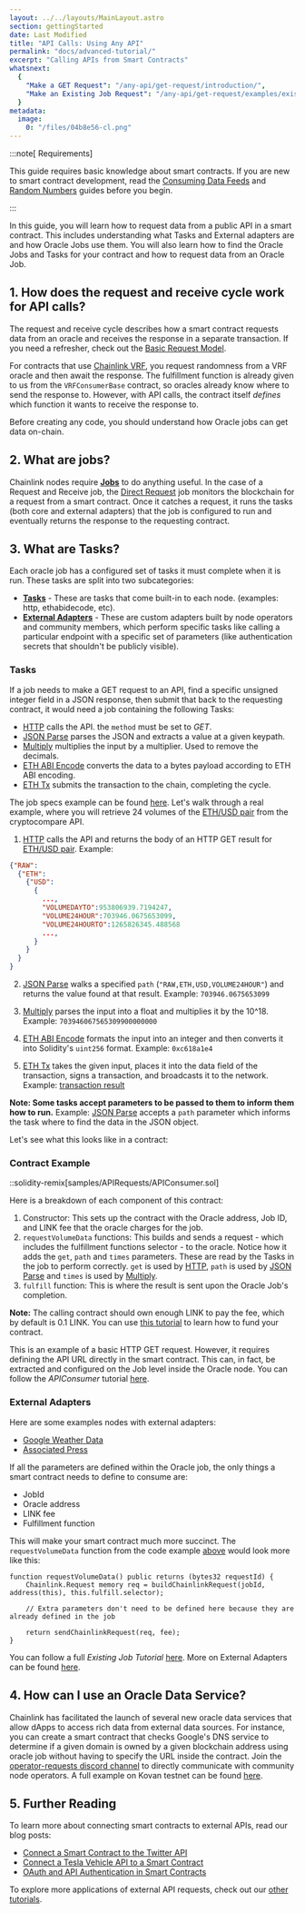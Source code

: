 ```yaml
---
layout: ../../layouts/MainLayout.astro
section: gettingStarted
date: Last Modified
title: "API Calls: Using Any API"
permalink: "docs/advanced-tutorial/"
excerpt: "Calling APIs from Smart Contracts"
whatsnext:
  {
    "Make a GET Request": "/any-api/get-request/introduction/",
    "Make an Existing Job Request": "/any-api/get-request/examples/existing-job-request/",
  }
metadata:
  image:
    0: "/files/04b8e56-cl.png"
---
```


:::note[ Requirements]

This guide requires basic knowledge about smart contracts. If you are new to smart contract development, read the [Consuming Data Feeds](/getting-started/consuming-data-feeds/) and [Random Numbers](/getting-started/intermediates-tutorial/) guides before you begin.

:::

<YouTube id="https://www.youtube.com/watch?v=ay4rXZhAefs" />

In this guide, you will learn how to request data from a public API in a smart contract. This includes understanding what Tasks and External adapters are and how Oracle Jobs use them. You will also learn how to find the Oracle Jobs and Tasks for your contract and how to request data from an Oracle Job.

## 1. How does the request and receive cycle work for API calls?

The request and receive cycle describes how a smart contract requests data from an oracle and receives the response in a separate transaction. If you need a refresher, check out the [Basic Request Model](/architecture-overview/architecture-request-model/).

For contracts that use [Chainlink VRF](/vrf/v2/introduction/), you request randomness from a VRF oracle and then await the response. The fulfillment function is already given to us from the `VRFConsumerBase` contract, so oracles already know where to send the response to. However, with API calls, the contract itself _defines_ which function it wants to receive the response to.

Before creating any code, you should understand how Oracle jobs can get data on-chain.

## 2. What are jobs?

Chainlink nodes require [**Jobs**](/chainlink-nodes/oracle-jobs/jobs/) to do anything useful. In the case of a Request and Receive job, the [Direct Request](/chainlink-nodes/oracle-jobs/job-types/direct_request) job monitors the blockchain for a request from a smart contract. Once it catches a request, it runs the tasks (both core and external adapters) that the job is configured to run and eventually returns the response to the requesting contract.

## 3. What are Tasks?

Each oracle job has a configured set of tasks it must complete when it is run. These tasks are split into two subcategories:

- [**Tasks**](/chainlink-nodes/oracle-jobs/task-types/tasks/) - These are tasks that come built-in to each node. (examples: http, ethabidecode, etc).
- [**External Adapters**](/chainlink-nodes/external-adapters/external-adapters/) - These are custom adapters built by node operators and community members, which perform specific tasks like calling a particular endpoint with a specific set of parameters (like authentication secrets that shouldn't be publicly visible).

### Tasks

If a job needs to make a GET request to an API, find a specific unsigned integer field in a JSON response, then submit that back to the requesting contract, it would need a job containing the following Tasks:

- [HTTP](/chainlink-nodes/oracle-jobs/task-types/task_http) calls the API. the `method` must be set to _GET_.
- [JSON Parse](/chainlink-nodes/oracle-jobs/task-types/task_jsonparse) parses the JSON and extracts a value at a given keypath.
- [Multiply](/chainlink-nodes/oracle-jobs/task-types/task_multiply) multiplies the input by a multiplier. Used to remove the decimals.
- [ETH ABI Encode](/chainlink-nodes/oracle-jobs/task-types/task_eth_abi_encode) converts the data to a bytes payload according to ETH ABI encoding.
- [ETH Tx](/chainlink-nodes/oracle-jobs/task-types/task_eth_tx) submits the transaction to the chain, completing the cycle.

The job specs example can be found [here](/chainlink-nodes/job-specs/direct-request-get-uint256/).
Let's walk through a real example, where you will retrieve 24 volumes of the [ETH/USD pair](https://min-api.cryptocompare.com/data/pricemultifull?fsyms=ETH&tsyms=USD) from the cryptocompare API.

1. [HTTP](/chainlink-nodes/oracle-jobs/task-types/task_http) calls the API and returns the body of an HTTP GET result for [ETH/USD pair](https://min-api.cryptocompare.com/data/pricemultifull?fsyms=ETH&tsyms=USD). Example:

<!-- prettier-ignore -->
```json
{"RAW":
  {"ETH":
    {"USD":
      {
        ...,
        "VOLUMEDAYTO":953806939.7194247,
        "VOLUME24HOUR":703946.0675653099,
        "VOLUME24HOURTO":1265826345.488568
        ...,
      }
    }
  }
}
```

2. [JSON Parse](/chainlink-nodes/oracle-jobs/task-types/task_jsonparse) walks a specified `path` (`"RAW,ETH,USD,VOLUME24HOUR"`) and returns the value found at that result. Example: `703946.0675653099`

3. [Multiply](/chainlink-nodes/oracle-jobs/task-types/task_multiply) parses the input into a float and multiplies it by the 10^18. Example: `703946067565309900000000`

4. [ETH ABI Encode](/chainlink-nodes/oracle-jobs/task-types/task_eth_abi_encode) formats the input into an integer and then converts it into Solidity's `uint256` format. Example: `0xc618a1e4`

5. [ETH Tx](/chainlink-nodes/oracle-jobs/task-types/task_eth_tx) takes the given input, places it into the data field of the transaction, signs a transaction, and broadcasts it to the network. Example: [transaction result](https://goerli.etherscan.io/tx/0x5f2023b665e0ae336665ded73fafa90ef752ac33487b9240f34b82f93a77c8ca)

**Note: Some tasks accept parameters to be passed to them to inform them how to run.** Example: [JSON Parse](/chainlink-nodes/oracle-jobs/task-types/task_jsonparse) accepts a `path` parameter which informs the task where to find the data in the JSON object.

Let's see what this looks like in a contract:

### Contract Example

::solidity-remix[samples/APIRequests/APIConsumer.sol]

Here is a breakdown of each component of this contract:

1. Constructor: This sets up the contract with the Oracle address, Job ID, and LINK fee that the oracle charges for the job.
2. `requestVolumeData` functions: This builds and sends a request - which includes the fulfillment functions selector - to the oracle. Notice how it adds the `get`, `path` and `times` parameters. These are read by the Tasks in the job to perform correctly. `get` is used by [HTTP](/chainlink-nodes/oracle-jobs/task-types/task_http), `path` is used by [JSON Parse](/chainlink-nodes/oracle-jobs/task-types/task_jsonparse) and `times` is used by [Multiply](/chainlink-nodes/oracle-jobs/task-types/task_multiply).
3. `fulfill` function: This is where the result is sent upon the Oracle Job's completion.

**Note:** The calling contract should own enough LINK to pay the fee, which by default is 0.1 LINK. You can use [this tutorial](/resources/fund-your-contract/) to learn how to fund your contract.

This is an example of a basic HTTP GET request. However, it requires defining the API URL directly in the smart contract. This can, in fact, be extracted and configured on the Job level inside the Oracle node. You can follow the _APIConsumer_ tutorial [here](/any-api/get-request/examples/single-word-response/).

### External Adapters

Here are some examples nodes with external adapters:

- [Google Weather Data](https://docs.chain.link/any-api/data-providers/google-weather/)
- [Associated Press](https://market.link/nodes/The%20Associated%20Press/integrations)

If all the parameters are defined within the Oracle job, the only things a smart contract needs to define to consume are:

- JobId
- Oracle address
- LINK fee
- Fulfillment function

This will make your smart contract much more succinct. The `requestVolumeData` function from the code example [above](#contract-example) would look more like this:

<!-- prettier-ignore -->
```solidity
function requestVolumeData() public returns (bytes32 requestId) {
    Chainlink.Request memory req = buildChainlinkRequest(jobId, address(this), this.fulfill.selector);

    // Extra parameters don't need to be defined here because they are already defined in the job

    return sendChainlinkRequest(req, fee);
}
```

You can follow a full _Existing Job Tutorial_ [here](/any-api/get-request/examples/existing-job-request/).
More on External Adapters can be found [here](/chainlink-nodes/external-adapters/external-adapters/).

## 4. How can I use an Oracle Data Service?

Chainlink has facilitated the launch of several new oracle data services that allow dApps to access rich data from external data sources. For instance, you can create a smart contract that checks Google's DNS service to determine if a given domain is owned by a given blockchain address using oracle job without having to specify the URL inside the contract.
Join the [operator-requests discord channel](https://discord.gg/eGcxsdZzKR) to directly communicate with community node operators.
A full example on Kovan testnet can be found [here](/any-api/data-providers/dns-ownership/).

## 5. Further Reading

To learn more about connecting smart contracts to external APIs, read our blog posts:

- [Connect a Smart Contract to the Twitter API](https://blog.chain.link/connect-smart-contract-to-twitter-api/)
- [Connect a Tesla Vehicle API to a Smart Contract](https://blog.chain.link/create-tesla-smart-contract-rental/)
- [OAuth and API Authentication in Smart Contracts](https://blog.chain.link/oauth-and-api-authentication-in-smart-contracts-2/)

To explore more applications of external API requests, check out our [other tutorials](/getting-started/other-tutorials/#api-requests).
